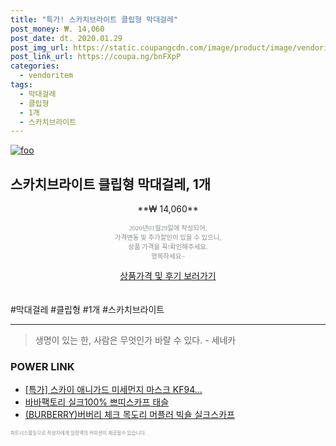 ```yaml
--- 
title: "특가! 스카치브라이트 클립형 막대걸레" 
post_money: ₩. 14,060 
post_date: dt. 2020.01.29 
post_img_url: https://static.coupangcdn.com/image/product/image/vendoritem/2019/01/30/3000157432/9e2efcf8-662e-44da-ad75-1a9e829fb06b.jpg 
post_link_url: https://coupa.ng/bnFXpP 
categories: 
  - vendoritem 
tags: 
  - 막대걸레 
  - 클립형 
  - 1개 
  - 스카치브라이트 
--- 
```

[![foo](https://static.coupangcdn.com/image/product/image/vendoritem/2019/01/30/3000157432/9e2efcf8-662e-44da-ad75-1a9e829fb06b.jpg)](https://coupa.ng/bnFXpP) 

## 스카치브라이트 클립형 막대걸레, 1개 
<p style="text-align: center;">**₩ 14,060**</p> 
<p style="text-align: center;"><span style="color: #898c8f; font-family: Georgia,Times,serif; font-size: 0.75em;">2020년01월29일에 작성되어, <br>가격변동 및 추가할인이 있을 수 있으니,<br> 상품 가격을 꼭!확인해주세요.<br>행복하세요~</span> 
</p>	 
<div markdown="0" style="text-align: center;"><a href="https://coupa.ng/bnFXpP" class="btn btn--success">상품가격 및 후기 보러가기</a></div> 
<br><br> 
  #막대걸레 #클립형 #1개 #스카치브라이트 
<hr> 

> 생명이 있는 한, 사람은 무엇인가 바랄 수 있다. - 세네카 


### POWER LINK

* <a href="https://blog.naver.com/santokki14/221788082345" target="_blank">[특가] 스카이 애니가드 미세먼지 마스크 KF94...</a>
* <a href="https://blog.naver.com/sakai111/221785604281" target="_blank">바바팩토리 실크100% 쁘띠스카프 태슬</a>
* <a href="https://blog.naver.com/santokki14/221781201485" target="_blank">(BURBERRY)버버리 체크 목도리 머플러 빅숄 실크스카프</a>

<span style="color: #898c8f; font-family: Georgia,Times,serif; font-size: 0.55em;">파트너스활동으로 작성자에게 일정액의 커미션이 제공될수 있습니다.</span> 
